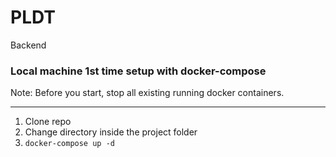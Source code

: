 # PLDT

Backend

### Local machine 1st time setup with docker-compose ###
Note: Before you start, stop all existing running docker containers.
***
1. Clone repo
2. Change directory inside the project folder
3. `docker-compose up -d`
